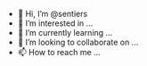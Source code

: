 - 👋 Hi, I’m @sentiers
- 👀 I’m interested in ...
- 🌱 I’m currently learning ...
- 💞️ I’m looking to collaborate on ...
- 📫 How to reach me ...

<!---
sentiers/sentiers is a ✨ special ✨ repository because its `README.md` (this file) appears on your GitHub profile.
You can click the Preview link to take a look at your changes.
--->

